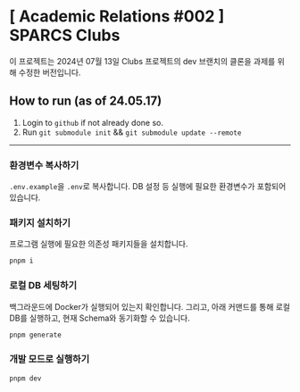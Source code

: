 # [ Academic Relations #002 ] SPARCS Clubs

이 프로젝트는 2024년 07월 13일 Clubs 프로젝트의 dev 브랜치의 클론을 과제를 위해 수정한 버전입니다.

## How to run (as of 24.05.17)

1. Login to `github` if not already done so.
2. Run `git submodule init` && `git submodule update --remote`

<hr/>

### 환경변수 복사하기
`.env.example`을 `.env`로 복사합니다. DB 설정 등 실행에 필요한 환경변수가 포함되어 있습니다.

### 패키지 설치하기
프로그램 실행에 필요한 의존성 패키지들을 설치합니다.
```bash
pnpm i
```

### 로컬 DB 세팅하기
백그라운드에 Docker가 실행되어 있는지 확인합니다.
그리고, 아래 커맨드를 통해 로컬 DB를 실행하고, 현재 Schema와 동기화할 수 있습니다.
```bash
pnpm generate
```

### 개발 모드로 실행하기
```bash
pnpm dev
```
